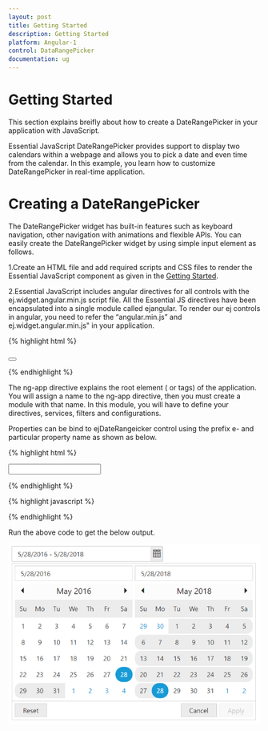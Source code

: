 ```yaml
---
layout: post
title: Getting Started 
description: Getting Started
platform: Angular-1
control: DataRangePicker
documentation: ug
---
```

# Getting Started

This section explains breifly about how to create a DateRangePicker in your application with JavaScript.

Essential JavaScript DateRangePicker provides support to display two calendars within a webpage and allows you to pick a date and even time from the calendar. In this example, you learn how to customize DateRangePicker in real-time application.

# Creating a DateRangePicker

The DateRangePicker widget has built-in features such as keyboard navigation, other navigation with animations and flexible APIs. You can easily create the DateRangePicker widget by using simple input <textbox> element as follows.

1.Create an HTML file and add required scripts and CSS files to render the Essential JavaScript component as given in the [Getting Started](https://help.syncfusion.com/js/control-initialization).

2.Essential JavaScript includes angular directives for all controls with the ej.widget.angular.min.js script file. All the Essential JS directives have been encapsulated into a single module called ejangular. To render our ej controls in angular, you need to refer the “angular.min.js” and ej.widget.angular.min.js" in your application.

{% highlight html %}

<!DOCTYPE html>
<html xmlns="http://www.w3.org/1999/xhtml" ng-app="BtnCtrl">
   <head>
      <meta name="viewport" content="width=device-width, initial-scale=1.0" charset="utf-8" />
      <!-- Style sheet for default theme (flat azure) -->
      <link href="http://cdn.syncfusion.com/{{ site.releaseversion }}/js/web/gradient-saffron-dark/ej.web.all.min.css" rel="stylesheet" />
      <!--Scripts-->
      <script src="http://cdn.syncfusion.com/js/assets/external/jquery-1.10.2.min.js"></script>
      <script src="http://cdn.syncfusion.com/{{ site.releaseversion }}/js/web/ej.web.all.min.js"></script>
      <!--Add custom scripts here -->
   </head>
   <body ng-controller="BtnCtrller">
      <!-- Add button element Here -->
      <button id="button1" ej-button e-showroundedcorner="true" e-size="medium" e-text="login"></button>      
   </body>
</html>

{% endhighlight %}

The ng-app directive explains the root element (<html> or <body> tags) of the application. You will assign a name to the ng-app directive, then you must create a module with that name. In this module, you will have to define your directives, services, filters and configurations.

Properties can be bind to ejDateRangeicker control using the prefix e- and particular property name as shown as below.

{% highlight html %}

<div>
     <input type="text" id="daterange" ej-daterangepicker e-value="value" e-width="300px" />
</div>

{% endhighlight %}

{% highlight javascript %}

<script>
     angular.module('syncApp', ['ejangular'])
        .controller('dateRangeCtrl', function ($scope) {
            $scope.value = "5/28/2016 - 5/28/2018";
              });
</script>

{% endhighlight %}

Run the above code to get the below output.

![](getting-started_images/value.png)
